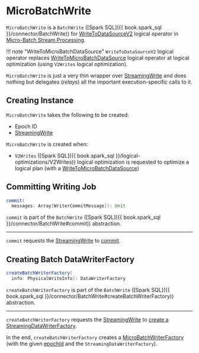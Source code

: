 # MicroBatchWrite

`MicroBatchWrite` is a `BatchWrite` ([Spark SQL]({{ book.spark_sql }}/connector/BatchWrite)) for [WriteToDataSourceV2](../logical-operators/WriteToDataSourceV2.md) logical operator in [Micro-Batch Stream Processing](index.md).

!!! note "WriteToMicroBatchDataSource"
    `WriteToDataSourceV2` logical operator replaces [WriteToMicroBatchDataSource](../logical-operators/WriteToMicroBatchDataSource.md) logical operator at logical optimization (using `V2Writes` logical optimization).

`MicroBatchWrite` is just a very thin wrapper over [StreamingWrite](#writeSupport) and does nothing but delegates (_relays_) all the important execution-specific calls to it.

## Creating Instance

`MicroBatchWrite` takes the following to be created:

* <span id="epochId"> Epoch ID
* <span id="writeSupport"> [StreamingWrite](../StreamingWrite.md)

`MicroBatchWrite` is created when:

* `V2Writes` ([Spark SQL]({{ book.spark_sql }}/logical-optimizations/V2Writes)) logical optimization is requested to optimize a logical plan (with a [WriteToMicroBatchDataSource](../logical-operators/WriteToMicroBatchDataSource.md))

## <span id="commit"> Committing Writing Job

```scala
commit(
  messages: Array[WriterCommitMessage]): Unit
```

`commit` is part of the `BatchWrite` ([Spark SQL]({{ book.spark_sql }}/connector/BatchWrite#commit)) abstraction.

---

`commit` requests the [StreamingWrite](#writeSupport) to [commit](../StreamingWrite.md#commit).

## <span id="createBatchWriterFactory"> Creating Batch DataWriterFactory

```scala
createBatchWriterFactory(
  info: PhysicalWriteInfo): DataWriterFactory
```

`createBatchWriterFactory` is part of the `BatchWrite` ([Spark SQL]({{ book.spark_sql }}/connector/BatchWrite#createBatchWriterFactory)) abstraction.

---

`createBatchWriterFactory` requests the [StreamingWrite](#writeSupport) to [create a StreamingDataWriterFactory](../StreamingWrite.md#createStreamingWriterFactory).

In the end, `createBatchWriterFactory` creates a [MicroBatchWriterFactory](MicroBatchWriterFactory.md) (with the given [epochId](#epochId) and the `StreamingDataWriterFactory`).
